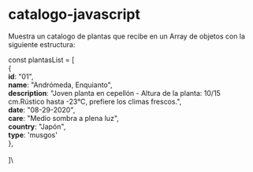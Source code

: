 # catalogo-javascript
Muestra un catalogo de plantas que recibe en un Array de objetos con la siguiente estructura:

const plantasList = [\
    {\
    **id**: "01",\
    **name**: "Andrómeda, Enquianto", \
    **description**: "Joven planta en cepellón - Altura de la planta: 10/15 cm.Rústico hasta -23°C, prefiere los climas frescos.", \
    **date**: "08-29-2020", \
    **care**: "Medio sombra a plena luz", \
    **country**: "Japón", \
    **type**: 'musgos' \
    },\
\
   ]\
